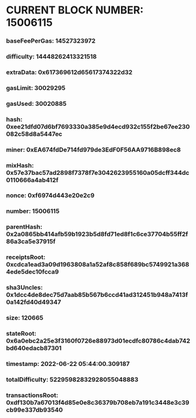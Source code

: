 # CURRENT BLOCK NUMBER: 15006115

### baseFeePerGas: 14527323972
### difficulty: 14448262413321518
### extraData: 0x617369612d65617374322d32
### gasLimit: 30029295
### gasUsed: 30020885
### hash: 0xee21dfd07d6bf7693330a385e9d4ecd932c155f2be67ee230082c58d8a5447ec
### miner: 0xEA674fdDe714fd979de3EdF0F56AA9716B898ec8
### mixHash: 0x57e37bac57ad2898f7378f7e3042623955160a05dcff344dc0110666a4ab412f
### nonce: 0xf6974d443e20e2c9
### number: 15006115
### parentHash: 0x2a0865bb414afb59b1923b5d8fd71ed8f1c6ce37704b55ff2f86a3ca5e37915f
### receiptsRoot: 0xcdca1ead3a09d1963808a1a52af8c858f689bc5749921a3684ede5dec10fcca9
### sha3Uncles: 0x1dcc4de8dec75d7aab85b567b6ccd41ad312451b948a7413f0a142fd40d49347
### size: 120665
### stateRoot: 0x6a0ebc2a25e3f3160f0726e88973d01ecdfc80786c4dab742bd640edacb87301
### timestamp: 2022-06-22 05:44:00.309187
### totalDifficulty: 52295982832928055048883
### transactionsRoot: 0xdf130b7a67013f4d85e0e8c36379b708eb7a191c3448e3c39cb99e337db93540
